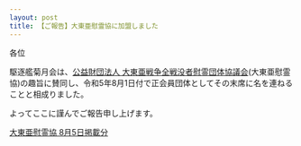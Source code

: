 ```yaml
---
layout: post
title: 【ご報告】大東亜慰霊協に加盟しました
---
```

各位

駆逐艦菊月会は、[公益財団法人 大東亜戦争全戦没者慰霊団体協議会](https://www.ireikyou.com)(大東亜慰霊協)の趣旨に賛同し、令和5年8月1日付で正会員団体としてその末席に名を連ねることと相成りました。

よってここに謹んでご報告申し上げます。

[大東亜慰霊協 8月5日掲載分](https://www.ireikyou.com/news/view/44)
